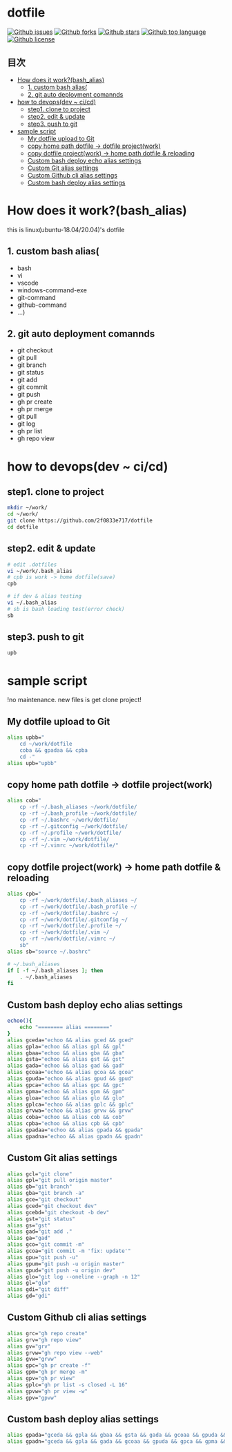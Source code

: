 # dotfile

<!-- # Badges -->

[![Github issues](https://img.shields.io/github/issues/2f0833e717/dotfile)](https://github.com/2f0833e717/dotfile/issues)
[![Github forks](https://img.shields.io/github/forks/2f0833e717/dotfile)](https://github.com/2f0833e717/dotfile/network/members)
[![Github stars](https://img.shields.io/github/stars/2f0833e717/dotfile)](https://github.com/2f0833e717/dotfile/stargazers)
[![Github top language](https://img.shields.io/github/languages/top/2f0833e717/dotfile)](https://github.com/2f0833e717/dotfile/)
[![Github license](https://img.shields.io/github/license/2f0833e717/dotfile)](https://github.com/2f0833e717/dotfile/)

## 目次

<!-- START doctoc generated TOC please keep comment here to allow auto update -->
<!-- DON'T EDIT THIS SECTION, INSTEAD RE-RUN doctoc TO UPDATE -->

- [How does it work?(bash_alias)](#how-does-it-workbash_alias)
  - [1. custom bash alias(](#1-custom-bash-alias)
  - [2. git auto deployment comannds](#2-git-auto-deployment-comannds)
- [how to devops(dev ~ ci/cd)](#how-to-devopsdev--cicd)
  - [step1. clone to project](#step1-clone-to-project)
  - [step2. edit & update](#step2-edit--update)
  - [step3. push to git](#step3-push-to-git)
- [sample script](#sample-script)
  - [My dotfile upload to Git](#my-dotfile-upload-to-git)
  - [copy home path dotfile -> dotfile project(work)](#copy-home-path-dotfile---dotfile-projectwork)
  - [copy dotfile project(work) -> home path dotfile & reloading](#copy-dotfile-projectwork---home-path-dotfile--reloading)
  - [Custom bash deploy echo alias settings](#custom-bash-deploy-echo-alias-settings)
  - [Custom Git alias settings](#custom-git-alias-settings)
  - [Custom Github cli alias settings](#custom-github-cli-alias-settings)
  - [Custom bash deploy alias settings](#custom-bash-deploy-alias-settings)

<!-- END doctoc generated TOC please keep comment here to allow auto update -->

# How does it work?(bash_alias)
this is linux(ubuntu-18.04/20.04)'s dotfile

## 1. custom bash alias(
* bash
* vi
* vscode
* windows-command-exe
* git-command
* github-command
* ...)

## 2. git auto deployment comannds
* git checkout
* git pull
* git branch
* git status
* git add
* git commit
* git push
* gh pr create
* gh pr merge
* git pull
* git log
* gh pr list
* gh repo view

# how to devops(dev ~ ci/cd)

## step1. clone to project
```bash
mkdir ~/work/
cd ~/work/
git clone https://github.com/2f0833e717/dotfile
cd dotfile
```

## step2. edit & update
```bash
# edit .dotfiles
vi ~/work/.bash_alias
# cpb is work -> home dotfile(save)
cpb

# if dev & alias testing
vi ~/.bash_alias
# sb is bash loading test(error check)
sb
```

## step3. push to git
```bash
upb
```


# sample script
!no maintenance. new files is get clone project!

## My dotfile upload to Git
```bash
alias upbb="
	cd ~/work/dotfile
	coba && gpadaa && cpba
	cd -"
alias upb="upbb"
```

## copy home path dotfile -> dotfile project(work)
```bash
alias cob="
	cp -rf ~/.bash_aliases ~/work/dotfile/
	cp -rf ~/.bash_profile ~/work/dotfile/
	cp -rf ~/.bashrc ~/work/dotfile/
	cp -rf ~/.gitconfig ~/work/dotfile/
	cp -rf ~/.profile ~/work/dotfile/
	cp -rf ~/.vim ~/work/dotfile/
	cp -rf ~/.vimrc ~/work/dotfile/"
```

## copy dotfile project(work) -> home path dotfile & reloading
```bash
alias cpb="
	cp -rf ~/work/dotfile/.bash_aliases ~/
	cp -rf ~/work/dotfile/.bash_profile ~/
	cp -rf ~/work/dotfile/.bashrc ~/
	cp -rf ~/work/dotfile/.gitconfig ~/
	cp -rf ~/work/dotfile/.profile ~/
	cp -rf ~/work/dotfile/.vim ~/
	cp -rf ~/work/dotfile/.vimrc ~/
	sb"
alias sb="source ~/.bashrc"
```

```bash
# ~/.bash_aliases
if [ -f ~/.bash_aliases ]; then
    . ~/.bash_aliases
fi
```

## Custom bash deploy echo alias settings
```bash
echoo(){
	echo "======== alias ========"
}
alias gceda="echoo && alias gced && gced"
alias gpla="echoo && alias gpl && gpl"
alias gbaa="echoo && alias gba && gba"
alias gsta="echoo && alias gst && gst"
alias gada="echoo && alias gad && gad"
alias gcoaa="echoo && alias gcoa && gcoa"
alias gpuda="echoo && alias gpud && gpud"
alias gpca="echoo && alias gpc && gpc"
alias gpma="echoo && alias gpm && gpm"
alias gloa="echoo && alias glo && glo"
alias gplca="echoo && alias gplc && gplc"
alias grvwa="echoo && alias grvw && grvw"
alias coba="echoo && alias cob && cob"
alias cpba="echoo && alias cpb && cpb"
alias gpadaa="echoo && alias gpada && gpada"
alias gpadna="echoo && alias gpadn && gpadn"
```

## Custom Git alias settings
```bash
alias gcl="git clone"
alias gpl="git pull origin master"
alias gb="git branch"
alias gba="git branch -a"
alias gce="git checkout"
alias gced="git checkout dev"
alias gcebd="git checkout -b dev"
alias gst="git status"
alias gs="gst"
alias gad="git add ."
alias ga="gad"
alias gco="git commit -m"
alias gcoa="git commit -m 'fix: update'"
alias gpu="git push -u"
alias gpum="git push -u origin master"
alias gpud="git push -u origin dev"
alias glo="git log --oneline --graph -n 12"
alias gl="glo"
alias gdi="git diff"
alias gd="gdi"
```

## Custom Github cli alias settings
```bash
alias grc="gh repo create"
alias grv="gh repo view"
alias gv="grv"
alias grvw="gh repo view --web"
alias gvw="grvw"
alias gpc="gh pr create -f"
alias gpm="gh pr merge -m"
alias gpv="gh pr view"
alias gplc="gh pr list -s closed -L 16"
alias gpvw="gh pr view -w"
alias gpv="gpvw"
```

## Custom bash deploy alias settings
```bash
alias gpada="gceda && gpla && gbaa && gsta && gada && gcoaa && gpuda && gpca && gpma && gpla && gloa && gplca && grvwa"
alias gpadn="gceda && gpla && gada && gcoaa && gpuda && gpca && gpma && gpla"
```



